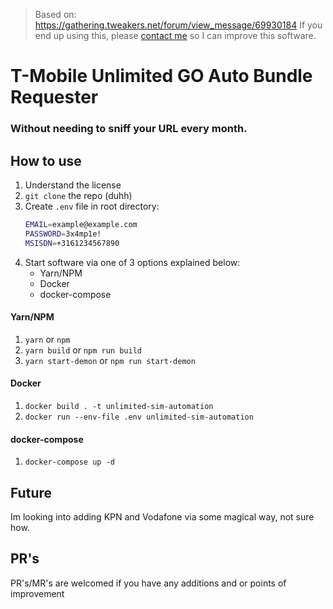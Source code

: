 > Based on: https://gathering.tweakers.net/forum/view_message/69930184
> If you end up using this, please [contact me](unlimited-sim-automation@lodu.dev) so I can improve this software.
# T-Mobile Unlimited GO Auto Bundle Requester

### Without needing to sniff your URL every month.

## How to use
1. Understand the license
2. `git clone` the repo (duhh)
3. Create `.env` file in root directory:
   ```bash
   EMAIL=example@example.com
   PASSWORD=3x4mp1e!
   MSISDN=+3161234567890
   ```
4. Start software via one of 3 options explained below:
   - Yarn/NPM
   - Docker
   - docker-compose

#### Yarn/NPM

1.  `yarn` or `npm`
2.  `yarn build` or `npm run build`
3.  `yarn start-demon` or `npm run start-demon`

#### Docker

1. `docker build . -t unlimited-sim-automation`
2. `docker run --env-file .env unlimited-sim-automation`

#### docker-compose

1. `docker-compose up -d`

## Future

Im looking into adding KPN and Vodafone via some magical way, not sure how.

## PR's

PR's/MR's are welcomed if you have any additions and or points of improvement
